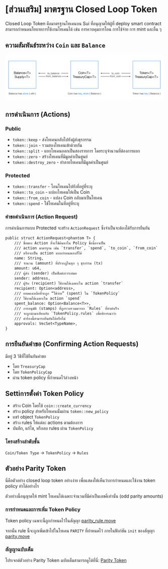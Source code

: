 # [ส่วนเสริม] มาตรฐาน Closed Loop Token

Closed Loop Token คือมาตรฐานโทเคนบน Sui ที่อนุญาตให้ผู้ที่ deploy smart contract สามารถกำหนดนโยบายการใช้งานโทเคนได้ เช่น การควบคุมการโอน การใช้จ่าย การ mint และอื่น ๆ

## ความสัมพันธ์ระหว่าง `Coin` และ `Balance`

![Trinity](../images/trinity.png)

## การดำเนินการ (Actions)

### Public

- `token::keep` - ส่งโทเคนกลับไปยังผู้ส่งธุรกรรม
- `token::join` - รวมสองโทเคนเข้าด้วยกัน
- `token::split` - แยกโทเคนออกเป็นสองรายการ โดยระบุจำนวนที่ต้องการแยก
- `token::zero` - สร้างโทเคนที่มีมูลค่าเป็นศูนย์
- `token::destroy_zero` - ทำลายโทเคนที่มีมูลค่าเป็นศูนย์

### Protected

- `token::transfer` - โอนโทเคนไปยังที่อยู่ที่ระบุ
- `token::to_coin` - แปลงโทเคนให้เป็น Coin
- `token::from_coin` - แปลง Coin กลับมาเป็นโทเคน
- `token::spend` - ใช้โทเคนในที่อยู่ที่ระบุ

### คำขอดำเนินการ (Action Request)

การดำเนินการแบบ Protected จะสร้าง `ActionRequest` ซึ่งจำเป็นจะต้องได้รับการยืนยัน

```move
public struct ActionRequest<phantom T> {
    /// ชื่อของ Action ที่จะใช้ค้นหาใน Policy ชื่อนี้อาจเป็น
    /// action มาตรฐาน เช่น `transfer`, `spend`, `to_coin`, `from_coin`
    /// หรือจะเป็น action แบบกำหนดเองก็ได้
    name: String,
    /// จำนวน (amount) ที่ปรากฏในทุก ๆ ธุรกรรม (tx)
    amount: u64,
    /// ผู้ส่ง (sender) เป็นฟิลด์ถาวรเสมอ
    sender: address,
    /// ผู้รับ (recipient) ใช้งานได้เฉพาะใน action `transfer`
    recipient: Option<address>,
    /// ยอดคงเหลือที่จะถูก “ใช้จ่าย” (spent) ใน `TokenPolicy`
    /// ใช้งานได้เฉพาะใน action `spend`
    spent_balance: Option<Balance<T>>,
    /// การอนุมัติ (stamps) ที่ถูกรวบรวมมาจาก `Rules` ที่ทำสำเร็จ
    /// จะถูกนำมาเทียบกับ `TokenPolicy.rules` เพื่อพิจารณาว่า
    /// คำร้องนี้สามารถยืนยันได้หรือไม่
    approvals: VecSet<TypeName>,
}
```

## การยืนยันคำขอ (Confirming Action Requests)

มีอยู่ 3 วิธีที่ใช้ยืนยันคำขอ

- โดย `TreasuryCap`
- โดย `TokenPolicyCap`
- ผ่าน token policy ที่กำหนดไว้ล่วงหน้า

## Settiการตั้งค่า Token Policy

- สร้าง Coin โดยใช้ `coin::create_currency`
- สร้าง policy สำหรับโทเคนนั้นผ่าน `token::new_policy`
- แชร์ object `TokenPolicy`
- สร้าง rules ให้แต่ละ actions ตามต้องการ
- บันทึก, แก้ไข, หรือลบ rules ผ่าน `TokenPolicy`

### โครงสร้างลำดับชั้น

`Coin/Token Type` -> `TokenPolicy` -> `Rules`

## ตัวอย่าง Parity Token


นี่คือตัวอย่าง closed loop token อย่างง่าย เพื่อแสดงให้เห็นว่าการกำหนดและใช้งาน token policy ทำได้อย่างไร

ตัวอย่างนี้อนุญาตให้ mint โทเคนได้เฉพาะจำนวนที่มีค่าเป็นเลขคี่เท่านั้น (odd parity amounts)

### การกำหนดและการเพิ่ม Token Policy

Token policy เฉพาะนี้ถูกกำหนดไว้ในสัญญา [parity_rule.move](../example_projects/closed_loop_token/sources/parity_rule.move)

จากนั้น rule นี้จะถูกเพิ่มเข้าไปในโทเคน `PARITY` ที่กำหนดไว้ ภายในฟังก์ชัน `init` ของสัญญา [parity.move](../example_projects/closed_loop_token/sources/parity.move)

### สัญญาฉบับเต็ม

โปรเจกต์ตัวอย่าง Parity Token ฉบับเต็มสามารถดูได้ที่นี่: [Parity Token](../example_projects/closed_loop_token/)
